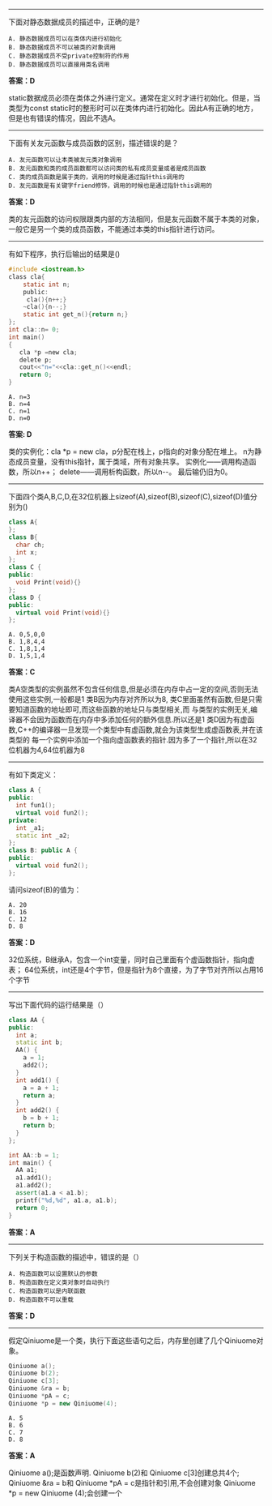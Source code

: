 ***
下面对静态数据成员的描述中，正确的是?
```
A. 静态数据成员可以在类体内进行初始化
B. 静态数据成员不可以被类的对象调用
C. 静态数据成员不受private控制符的作用
D. 静态数据成员可以直接用类名调用
```
**答案：D**

static数据成员必须在类体之外进行定义。通常在定义时才进行初始化。但是，当类型为const static时的整形时可以在类体内进行初始化。因此A有正确的地方，但是也有错误的情况，因此不选A。
***


下面有关友元函数与成员函数的区别，描述错误的是？
```
A. 友元函数可以让本类被友元类对象调用
B. 友元函数和类的成员函数都可以访问类的私有成员变量或者是成员函数
C. 类的成员函数是属于类的，调用的时候是通过指针this调用的
D. 友元函数是有关键字friend修饰，调用的时候也是通过指针this调用的
```

**答案：D**

类的友元函数的访问权限跟类内部的方法相同，但是友元函数不属于本类的对象，一般它是另一个类的成员函数，不能通过本类的this指针进行访问。
***


有如下程序，执行后输出的结果是()
``` C
#include <iostream.h>
class cla{
    static int n;
    public:
     cla(){n++;}
    ~cla(){n--;}
    static int get_n(){return n;}
};
int cla::n= 0;
int main()
{
   cla *p =new cla;
   delete p;
   cout<<"n="<<cla::get_n()<<endl;
   return 0;
}
```

```
A. n=3
B. n=4
C. n=1
D. n=0
```

**答案: D**

类的实例化：cla *p = new cla，p分配在栈上，p指向的对象分配在堆上。
n为静态成员变量，没有this指针，属于类域，所有对象共享。
实例化——调用构造函数，所以n++；
delete——调用析构函数，所以n--。
最后输仍旧为0。
***


下面四个类A,B,C,D,在32位机器上sizeof(A),sizeof(B),sizeof(C),sizeof(D)值分别为()
``` CPP
class A{
};
class B{
  char ch;
  int x;
};
class C {
public:
  void Print(void){}
};
class D {
public:
  virtual void Print(void){}
};
```
```
A. 0,5,0,0
B. 1,8,4,4
C. 1,8,1,4
D. 1,5,1,4
```

**答案：C**

类A空类型的实例虽然不包含任何信息,但是必须在内存中占一定的空间,否则无法使用这些实例,一般都是1
类B因为内存对齐所以为8,
类C里面虽然有函数,但是只需要知道函数的地址即可,而这些函数的地址只与类型相关,而
与类型的实例无关,编译器不会因为函数而在内存中多添加任何的额外信息.所以还是1
类D因为有虚函数,C++的编译器一旦发现一个类型中有虚函数,就会为该类型生成虚函数表,并在该类型的
每一个实例中添加一个指向虚函数表的指针.因为多了一个指针,所以在32位机器为4,64位机器为8

***

有如下类定义：
``` CPP
class A {
public:
  int fun1();
  virtual void fun2();
private:
  int _a1;
  static int _a2;
};
class B: public A {
public:
  virtual void fun2();
};
```
请问sizeof(B)的值为：
```
A. 20
B. 16
C. 12
D. 8
```

**答案：D**

32位系统，B继承A，包含一个int变量，同时自己里面有个虚函数指针，指向虚表；
64位系统，int还是4个字节，但是指针为8个直接，为了字节对齐所以占用16个字节
***

写出下面代码的运行结果是（）
``` CPP
class AA {
public:
  int a;
  static int b;
  AA() {
    a = 1;
    add2();
  }
  int add1() {
    a = a + 1;
    return a;
  }
  int add2() {
    b = b + 1;
    return b;
  }
};

int AA::b = 1;
int main() {
  AA a1;
  a1.add1();
  a1.add2();
  assert(a1.a < a1.b);
  printf("%d,%d", a1.a, a1.b);
  return 0;
}
```
**答案：A**

***
下列关于构造函数的描述中，错误的是（）
```
A. 构造函数可以设置默认的参数
B. 构造函数在定义类对象时自动执行
C. 构造函数可以是内联函数
D. 构造函数不可以重载
```
**答案：D**

***
假定Qiniuome是一个类，执行下面这些语句之后，内存里创建了几个Qiniuome对象。
``` CPP
Qiniuome a();
Qiniuome b(2);
Qiniuome c[3];
Qiniuome &ra = b;
Qiniuome *pA = c;
Qiniuome *p = new Qiniuome(4);
```
```
A. 5
B. 6
C. 7
D. 8
```

**答案：A**

Qiniuome a();是函数声明.
Qiniuome b(2)和 Qiniuome c[3]创建总共4个;
Qiniuome &ra = b和 Qiniuome *pA = c是指针和引用,不会创建对象
Qiniuome *p = new Qiniuome (4);会创建一个
